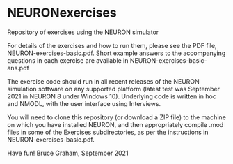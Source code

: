 # NEURONexercises
 Repository of exercises using the NEURON simulator

For details of the exercises and how to run them, please see the PDF file, NEURON-exercises-basic.pdf. Short example answers to the accompanying questions in each exercise are available in NEURON-exercises-basic-ans.pdf

The exercise code should run in all recent releases of the NEURON simulation software on any supported platform (latest test was September 2021 in NEURON 8 under Windows 10). Underlying code is written in hoc and NMODL, with the user interface using Interviews.

You will need to clone this repository (or download a ZIP file) to the machine on which you have installed NEURON, and then appropriately compile .mod files in some of the Exercises subdirectories, as per the instructions in NEURON-exercises-basic.pdf.

Have fun!
Bruce Graham,
September 2021
